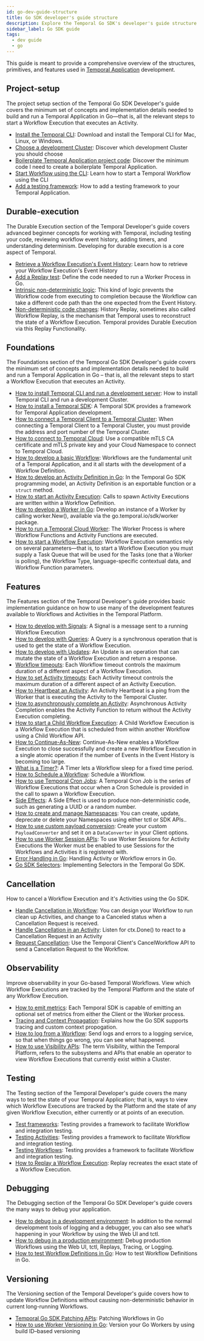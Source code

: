 ```yaml
---
id: go-dev-guide-structure
title: Go SDK developer's guide structure
description: Explore the Temporal Go SDK's developer's guide structure.
sidebar_label: Go SDK guide
tags:
  - dev guide
  - go
---
```


This guide is meant to provide a comprehensive overview of the structures, primitives, and features used in [Temporal Application](/temporal#temporal-application) development.

## Project-setup

The project setup section of the Temporal Go SDK Developer's guide covers the minimum set of concepts and implementation details needed to build and run a Temporal Application in Go—that is, all the relevant steps to start a Workflow Execution that executes an Activity.

- [Install the Temporal CLI](/go/chapter-project-setup/install-cli): Download and install the Temporal CLI for Mac, Linux, or Windows.
- [Choose a development Cluster](/go/chapter-project-setup/choose-dev-cluster): Discover which development Cluster you should choose
- [Boilerplate Temporal Application project code](/go/chapter-project-setup/project-structure): Discover the minimum code I need to create a boilerplate Temporal Application.
- [Start Workflow using the CLI](/go/chapter-project-setup/backgroundcheck-boilerplate-start-workflow): Learn how to start a Temporal Workflow using the CLI
- [Add a testing framework](/go/generated/backgroundcheck-boilerplate-add-test-framework): How to add a testing framework to your Temporal Application.

## Durable-execution

The Durable Execution section of the Temporal Developer's guide covers advanced beginner concepts for working with Temporal, including testing your code, reviewing workflow event history, adding timers, and understanding determinism. Developing for durable execution is a core aspect of Temporal.

- [Retrieve a Workflow Execution's Event History](/go/chapter-durable-execution/retrieve-event-history): Learn how to retrieve your Workflow Execution's Event History
- [Add a Replay test](/go/generated/add-replay-test-to-background-check-workflow): Define the code needed to run a Worker Process in Go.
- [Intrinsic non-deterministic logic](/go/generated/backgroundcheck-replay-intrinsic-non-determinism): This kind of logic prevents the Workflow code from executing to completion because the Workflow can take a different code path than the one expected from the Event History.
- [Non-deterministic code changes](/go/chapter-durable-execution/non-deterministic-code-changes): History Replay, sometimes also called Workflow Replay, is the mechanism that Temporal uses to reconstruct the state of a Workflow Execution. Temporal provides Durable Execution via this Replay Functionality.

## Foundations

The Foundations section of the Temporal Go SDK Developer's guide covers the minimum set of concepts and implementation details needed to build and run a Temporal Application in Go – that is, all the relevant steps to start a Workflow Execution that executes an Activity.

- [How to install Temporal CLI and run a development server](/self-hosted/how-to-install-temporal-cli): How to install Temporal CLI and run a development Cluster.
- [How to install a Temporal SDK](/go/add-sdk): A Temporal SDK provides a framework for Temporal Application development.
- [How to connect a Temporal Client to a Temporal Cluster](/go/connect-to-a-dev-cluster): When connecting a Temporal Client to a Temporal Cluster, you must provide the address and port number of the Temporal Cluster.
- [How to connect to Temporal Cloud](/go/connect-to-temporal-cloud): Use a compatible mTLS CA certificate and mTLS private key and your Cloud Namespace to connect to Temporal Cloud.
- [How to develop a basic Workflow](/go/developing-workflows): Workflows are the fundamental unit of a Temporal Application, and it all starts with the development of a Workflow Definition.
- [How to develop an Activity Definition in Go](/go/generated/how-to-develop-an-activity-definition-in-go): In the Temporal Go SDK programming model, an Activity Definition is an exportable function or a `struct` method.
- [How to start an Activity Execution](/go/spawning-activities): Calls to spawn Activity Executions are written within a Workflow Definition.
- [How to develop a Worker in Go](/go/generated/how-to-develop-a-worker-in-go): Develop an instance of a Worker by calling worker.New(), available via the go.temporal.io/sdk/worker package.
- [How to run a Temporal Cloud Worker](/go/run-a-temporal-cloud-worker): The Worker Process is where Workflow Functions and Activity Functions are executed.
- [How to start a Workflow Execution](/go/spawning-workflows): Workflow Execution semantics rely on several parameters—that is, to start a Workflow Execution you must supply a Task Queue that will be used for the Tasks (one that a Worker is polling), the Workflow Type, language-specific contextual data, and Workflow Function parameters.

## Features

The Features section of the Temporal Developer's guide provides basic implementation guidance on how to use many of the development features available to Workflows and Activities in the Temporal Platform.

- [How to develop with Signals](/go/signals): A Signal is a message sent to a running Workflow Execution
- [How to develop with Queries](/go/queries): A Query is a synchronous operation that is used to get the state of a Workflow Execution.
- [How to develop with Updates](/go/updates): An Update is an operation that can mutate the state of a Workflow Execution and return a response.
- [Workflow timeouts](/go/workflow-timeouts): Each Workflow timeout controls the maximum duration of a different aspect of a Workflow Execution.
- [How to set Activity timeouts](/go/activity-timeouts): Each Activity timeout controls the maximum duration of a different aspect of an Activity Execution.
- [How to Heartbeat an Activity](/go/activity-heartbeats): An Activity Heartbeat is a ping from the Worker that is executing the Activity to the Temporal Cluster.
- [How to asynchronously complete an Activity](/go/async-activity-completion): Asynchronous Activity Completion enables the Activity Function to return without the Activity Execution completing.
- [How to start a Child Workflow Execution](/go/child-workflows): A Child Workflow Execution is a Workflow Execution that is scheduled from within another Workflow using a Child Workflow API.
- [How to Continue-As-New](/go/continue-as-new): Continue-As-New enables a Workflow Execution to close successfully and create a new Workflow Execution in a single atomic operation if the number of Events in the Event History is becoming too large.
- [What is a Timer?](/go/timers): A Timer lets a Workflow sleep for a fixed time period.
- [How to Schedule a Workflow](/go/schedules): Schedule a Workflow.
- [How to use Temporal Cron Jobs](/go/cron-jobs): A Temporal Cron Job is the series of Workflow Executions that occur when a Cron Schedule is provided in the call to spawn a Workflow Execution.
- [Side Effects](/go/side-effects): A Side Effect is used to produce non-deterministic code, such as generating a UUID or a random number.
- [How to create and manage Namespaces](/go/namespaces): You can create, update, deprecate or delete your Namespaces using either tctl or SDK APIs..
- [How to use custom payload conversion](/go/custom-payload-conversion): Create your custom `PayloadConverter` and set it on a `DataConverter` in your Client options.
- [How to use Worker Session APIs](/go/worker-sessions): To use Worker Sessions for Activity Executions the Worker must be enabled to use Sessions for the Workflows and Activities it is registered with.
- [Error Handling in Go](/go/error-handling): Handling Activity or Workflow errors in Go.
- [Go SDK Selectors](/go/selectors): Implementing Selectors in the Temporal Go SDK.

## Cancellation

How to cancel a Workflow Execution and it's Activities using the Go SDK.

- [Handle Cancellation in Workflow](/go/generated/handle-cancellation-request-workflow): You can design your Workflow to run clean up Activities, and change to a Canceled status when a Cancellation Request is received.
- [Handle Cancellation in an Activity](/go/generated/handle-cancellation-request-in-activity): Listen for ctx.Done() to react to a Cancellation Request in an Activity
- [Request Cancellation](/go/generated/request-cancellation-from-a-client): Use the Temporal Client's CancelWorkflow API to send a Cancellation Request to the Workflow.

## Observability

Improve observability in your Go-based Temporal Workflows. View which Workflow Executions are tracked by the Temporal Platform and the state of any Workflow Execution.

- [How to emit metrics](/go/metrics): Each Temporal SDK is capable of emitting an optional set of metrics from either the Client or the Worker process.
- [Tracing and Context Propagation](/go/tracing): Explains how the Go SDK supports tracing and custom context propogation.
- [How to log from a Workflow](/go/logging): Send logs and errors to a logging service, so that when things go wrong, you can see what happened.
- [How to use Visibility APIs](/go/visibility): The term Visibility, within the Temporal Platform, refers to the subsystems and APIs that enable an operator to view Workflow Executions that currently exist within a Cluster.

## Testing

The Testing section of the Temporal Developer's guide covers the many ways to test the state of your Temporal Application; that is, ways to view which Workflow Executions are tracked by the Platform and the state of any given Workflow Execution, either currently or at points of an execution.

- [Test frameworks](/go/testing-frameworks): Testing provides a framework to facilitate Workflow and integration testing.
- [Testing Activities](/go/testing-activities): Testing provides a framework to facilitate Workflow and integration testing.
- [Testing Workflows](/go/testing-workflows): Testing provides a framework to facilitate Workflow and integration testing.
- [How to Replay a Workflow Execution](/go/replays): Replay recreates the exact state of a Workflow Execution.

## Debugging

The Debugging section of the Temporal Go SDK Developer's guide covers the many ways to debug your application.

- [How to debug in a development environment](/go/debug-environment-development): In addition to the normal development tools of logging and a debugger, you can also see what’s happening in your Workflow by using the Web UI and tctl.
- [How to debug in a production environment](/go/debug-environment-production): Debug production Workflows using the Web UI, tctl, Replays, Tracing, or Logging.
- [How to test Workflow Definitions in Go](/go/how-to-test-workflow-definitions-in-go): How to test Workflow Definitions in Go.

## Versioning

The Versioning section of the Temporal Developer's guide covers how to update Workflow Definitions without causing non-deterministic behavior in current long-running Workflows.

- [Temporal Go SDK Patching APIs](/go/patching): Patching Workflows in Go
- [How to use Worker Versioning in Go](/go/how-to-use-worker-versioning-in-go): Version your Go Workers by using build ID–based versioning
